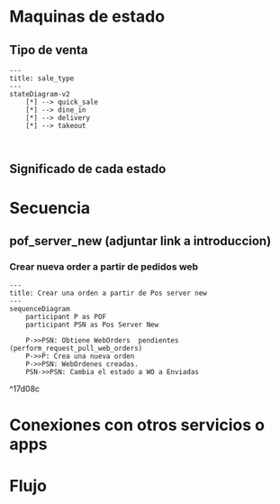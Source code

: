 
# Maquinas de estado

## Tipo de venta
```mermaid
---
title: sale_type
---
stateDiagram-v2
	[*] --> quick_sale
	[*] --> dine_in
	[*] --> delivery
	[*] --> takeout
	


```
## Significado de cada estado


# Secuencia

## pof_server_new (adjuntar link a introduccion)

### Crear nueva order a partir de pedidos web

```mermaid
---
title: Crear una orden a partir de Pos server new
---
sequenceDiagram
	participant P as POF
	participant PSN as Pos Server New

	P->>PSN: Obtiene WebOrders  pendientes (perform_request_pull_web_orders)
	P->>P: Crea una nueva orden
	P->>PSN: WebOrdenes creadas.
	PSN->>PSN: Cambia el estado a WO a Enviadas
```

^17d08c

# Conexiones con otros servicios o apps

# Flujo 
